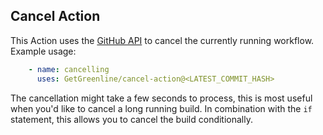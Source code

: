 ## Cancel Action
This Action uses the [GitHub API](https://developer.github.com/v3/actions/workflow_runs/#cancel-a-workflow-run) to cancel the currently running workflow. Example usage:

```yaml
    - name: cancelling
      uses: GetGreenline/cancel-action@<LATEST_COMMIT_HASH>
```

The cancellation might take a few seconds to process, this is most useful when you'd like to cancel a long running build. In combination with the `if` statement, this allows you to cancel the build conditionally.
